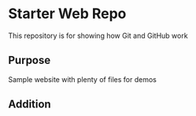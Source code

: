 # Starter Web Repo

This repository is for showing how Git and GitHub work

## Purpose

Sample website with plenty of files for demos

## Addition 

